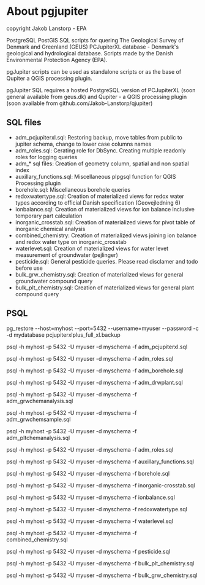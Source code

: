 # About pgjupiter 

copyright Jakob Lanstorp - EPA

PostgreSQL PostGIS SQL scripts for quering The Geological Survey of Denmark and Greenland (GEUS) PCJupiterXL database - Denmark's geological and hydrological database. Scripts made by the Danish Environmental Protection Agency (EPA).

pgJupiter scripts can be used as standalone scripts or as the base of Qupiter a QGIS processing plugin.

pgJupiter SQL requires a hosted PostgreSQL version of PCJupiterXL (soon general available from geus.dk) and
Qupiter - a QGIS processing plugin (soon available from github.com/Jakob-Lanstorp/qjupiter)

## SQL files 

* adm_pcjupiterxl.sql: Restoring backup, move tables from public to jupiter schema, change to lower case columns names
* adm_roles.sql: Cerating role for DbSync. Creating multiple readonly roles for logging queries
* adm_* sql files: Creation of geometry column, spatial and non spatial index
* auxillary_functions.sql: Miscellaneous plpgsql function for QGIS Processing plugin
* borehole.sql: Miscellaneous borehole queries
* redoxwatertype.sql: Creation of materialized views for redox water types according to official Danish specification 
(Geovejledning 6)
* ionbalance.sql: Creation of materialized views for ion balance inclusive temporary part calculation
* inorganic_crosstab.sql: Creation of materialized views for pivot table of inorganic chemical analysis
* combined_chemistry: Creation of materialized views joining ion balance and redox water type on inorganic_crosstab
* waterlevet.sql: Creation of materialized views for water levet measurement of groundwater (pejlinger)
* pesticide.sql: General pesticide queries. Please read disclamer and todo before use
* bulk_grw_chemistry.sql: Creation of materialized views for general groundwater compound query
* bulk_plt_chemistry.sql: Creation of materialized views for general plant compound query

## PSQL

pg_restore --host=myhost --port=5432 --username=myuser --password -c -d mydatabase pcjupiterxlplus_full_xl.backup

psql -h myhost -p 5432 -U myuser -d myschema -f adm_pcjupiterxl.sql

psql -h myhost -p 5432 -U myuser -d myschema -f adm_roles.sql

psql -h myhost -p 5432 -U myuser -d myschema -f adm_borehole.sql

psql -h myhost -p 5432 -U myuser -d myschema -f adm_drwplant.sql

psql -h myhost -p 5432 -U myuser -d myschema -f adm_grwchemanalysis.sql

psql -h myhost -p 5432 -U myuser -d myschema -f adm_grwchemsample.sql

psql -h myhost -p 5432 -U myuser -d myschema -f adm_pltchemanalysis.sql

psql -h myhost -p 5432 -U myuser -d myschema -f adm_roles.sql

psql -h myhost -p 5432 -U myuser -d myschema -f auxillary_functions.sql

psql -h myhost -p 5432 -U myuser -d myschema -f borehole.sql

psql -h myhost -p 5432 -U myuser -d myschema -f inorganic-crosstab.sql

psql -h myhost -p 5432 -U myuser -d myschema -f ionbalance.sql

psql -h myhost -p 5432 -U myuser -d myschema -f redoxwatertype.sql

psql -h myhost -p 5432 -U myuser -d myschema -f waterlevel.sql

psql -h myhost -p 5432 -U myuser -d myschema -f combined_chemistry.sql

psql -h myhost -p 5432 -U myuser -d myschema -f pesticide.sql

psql -h myhost -p 5432 -U myuser -d myschema -f bulk_plt_chemistry.sql

psql -h myhost -p 5432 -U myuser -d myschema -f bulk_grw_chemistry.sql
